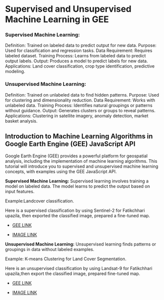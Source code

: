 # **Supervised and Unsupervised Machine Learning in GEE**

### **Supervised Machine Learning:** 

Definition: Trained on labeled data to predict output for new data.
Purpose: Used for classification and regression tasks.
Data Requirement: Requires labeled dataset.
Training Process: Learns from labeled data to predict output labels.
Output: Produces a model to predict labels for new data.
Applications: Land cover classification, crop type identification, predictive modeling.
### **Unsupervised Machine Learning:**

Definition: Trained on unlabeled data to find hidden patterns.
Purpose: Used for clustering and dimensionality reduction.
Data Requirement: Works with unlabeled data.
Training Process: Identifies natural groupings or patterns without guidance.
Output: Generates clusters or groups to reveal patterns.
Applications: Clustering in satellite imagery, anomaly detection, market basket analysis.

## **Introduction to Machine Learning Algorithms in Google Earth Engine (GEE) JavaScript API**

Google Earth Engine (GEE) provides a powerful platform for geospatial analysis, including the implementation of machine learning algorithms. This tutorial will introduce you to supervised and unsupervised machine learning concepts, with examples using the GEE JavaScript API.

**Supervised Machine Learning:**
Supervised learning involves training a model on labeled data. The model learns to predict the output based on input features.

Example:Landcover classification.

Here is a supervised classification by using Sentinel-2 for Fatikchhari upazila, then exported the classified image, prepared a fine-tuned map.
*   [GEE LINK](https://code.earthengine.google.com/328fae7a8853b6446ccb614cda4e6317)

*   [IMAGE LINK](https://github.com/Aimon-Rana-Jihad/assignment_15/commit/399180067d23a60dee557e6f60f6189d9d44018a)


**Unsupervised Machine Learning:**
Unsupervised learning finds patterns or groupings in data without labeled examples.

Example: K-means Clustering for Land Cover Segmentation.

Here is an unsupervised classification by using Landsat-9 for Fatikchhari upazila,then export the classified image, prepared fine-tuned map.
*   [GEE LINK](https://code.earthengine.google.com/25ed775592b77b9e3ffee2d862497021)

*   [IMAGE LINK](https://github.com/Aimon-Rana-Jihad/assignment_15/commit/b3df0c7cdd06be32eb678af87a956bf46a55e7c4)
